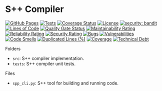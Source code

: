 # S++ Compiler

[![GitHub Pages](https://img.shields.io/badge/GitHub-Pages-blue?logo=github)](https://samg101-developer.github.io/SPP-Compiler-5/)
[![Tests](https://img.shields.io/badge/Tests-654-green?logo=pytest&logoColor=ffffff)]()
[![Coverage Status](https://img.shields.io/badge/Test%20Coverage-98.32%25%20(643/654)-cactus?logo=pytest&logoColor=ffffff)]()
[![License](https://img.shields.io/badge/Liscence-MIT-orange)](https://github.com/SamG101-Developer/SPP-Compiler-5/blob/master/LICENSE.txt)
[![security: bandit](https://img.shields.io/badge/Security-Bandit-yellow)](https://github.com/PyCQA/bandit)
[![Lines of Code](https://sonarcloud.io/api/project_badges/measure?project=SamG101-Developer_SPP-Compiler-5&metric=ncloc)](https://sonarcloud.io/summary/new_code?id=SamG101-Developer_SPP-Compiler-5)
[![Quality Gate Status](https://sonarcloud.io/api/project_badges/measure?project=SamG101-Developer_SPP-Compiler-5&metric=alert_status)](https://sonarcloud.io/summary/new_code?id=SamG101-Developer_SPP-Compiler-5)
[![Maintainability Rating](https://sonarcloud.io/api/project_badges/measure?project=SamG101-Developer_SPP-Compiler-5&metric=sqale_rating)](https://sonarcloud.io/summary/new_code?id=SamG101-Developer_SPP-Compiler-5)
[![Reliability Rating](https://sonarcloud.io/api/project_badges/measure?project=SamG101-Developer_SPP-Compiler-5&metric=reliability_rating)](https://sonarcloud.io/summary/new_code?id=SamG101-Developer_SPP-Compiler-5)
[![Security Rating](https://sonarcloud.io/api/project_badges/measure?project=SamG101-Developer_SPP-Compiler-5&metric=security_rating)](https://sonarcloud.io/summary/new_code?id=SamG101-Developer_SPP-Compiler-5)
[![Bugs](https://sonarcloud.io/api/project_badges/measure?project=SamG101-Developer_SPP-Compiler-5&metric=bugs)](https://sonarcloud.io/summary/new_code?id=SamG101-Developer_SPP-Compiler-5)
[![Vulnerabilities](https://sonarcloud.io/api/project_badges/measure?project=SamG101-Developer_SPP-Compiler-5&metric=vulnerabilities)](https://sonarcloud.io/summary/new_code?id=SamG101-Developer_SPP-Compiler-5)
[![Code Smells](https://sonarcloud.io/api/project_badges/measure?project=SamG101-Developer_SPP-Compiler-5&metric=code_smells)](https://sonarcloud.io/summary/new_code?id=SamG101-Developer_SPP-Compiler-5)
[![Duplicated Lines (%)](https://sonarcloud.io/api/project_badges/measure?project=SamG101-Developer_SPP-Compiler-5&metric=duplicated_lines_density)](https://sonarcloud.io/summary/new_code?id=SamG101-Developer_SPP-Compiler-5)
[![Coverage](https://sonarcloud.io/api/project_badges/measure?project=SamG101-Developer_SPP-Compiler-5&metric=coverage)](https://sonarcloud.io/summary/new_code?id=SamG101-Developer_SPP-Compiler-5)
[![Technical Debt](https://sonarcloud.io/api/project_badges/measure?project=SamG101-Developer_SPP-Compiler-5&metric=sqale_index)](https://sonarcloud.io/summary/new_code?id=SamG101-Developer_SPP-Compiler-5)

Folders

- `src`: S++ compiler implementation.
- `tests`: S++ compiler unit tests.

Files

- `spp_cli.py`: S++ tool for building and running code.
